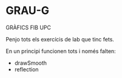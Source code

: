# GRAU-G
GRÀFICS FIB UPC

Penjo tots els exercícis de lab que tinc fets.

En un principi funcionen tots i només falten:
 * drawSmooth
 * reflection
